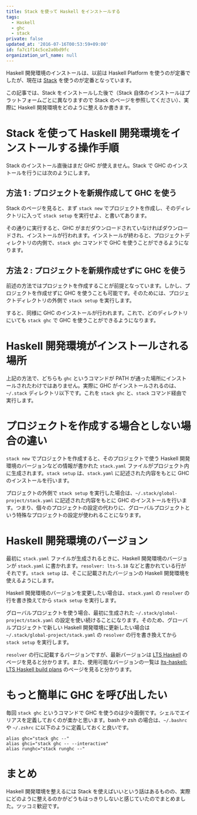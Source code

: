 ```yaml
---
title: Stack を使って Haskell をインストールする
tags:
  - Haskell
  - ghc
  - stack
private: false
updated_at: '2016-07-16T00:53:59+09:00'
id: fa7c1f14c5ce2a0bd9fc
organization_url_name: null
---
```

Haskell 開発環境のインストールは、以前は Haskell Platform を使うのが定番でしたが、現在は [Stack](http://haskellstack.org/) を使うのが定番となっています。

この記事では、Stack をインストールした後で（Stack 自体のインストールはプラットフォームごとに異なりますので Stack のページを参照してください）、実際に Haskell 開発環境をどのように整えるか書きます。

# Stack を使って Haskell 開発環境をインストールする操作手順

Stack のインストール直後はまだ GHC が使えません。Stack で GHC のインストールを行うには次のようにします。

## 方法 1 : プロジェクトを新規作成して GHC を使う

Stack のページを見ると、まず `stack new` でプロジェクトを作成し、そのディレクトリに入って `stack setup` を実行せよ、と書いてあります。

その通りに実行すると、GHC がまだダウンロードされていなければダウンロードされ、インストールが行われます。インストールが終わると、プロジェクトディレクトリの内側で、`stack ghc` コマンドで GHC を使うことができるようになります。

## 方法 2 : プロジェクトを新規作成せずに GHC を使う

前述の方法ではプロジェクトを作成することが前提となっています。しかし、プロジェクトを作成せずに GHC を使うことも可能です。そのためには、プロジェクトディレクトリの外側で `stack setup` を実行します。

すると、同様に GHC のインストールが行われます。これで、どのディレクトリにいても `stack ghc` で GHC を使うことができるようになります。

# Haskell 開発環境がインストールされる場所

上記の方法で、どちらも `ghc` というコマンドが PATH が通った場所にインストールされたわけではありません。実際に GHC がインストールされるのは、`~/.stack` ディレクトリ以下です。これを `stack ghc` と、`stack` コマンド経由で実行します。

# プロジェクトを作成する場合としない場合の違い

`stack new` でプロジェクトを作成すると、そのプロジェクトで使う Haskell 開発環境のバージョンなどの情報が書かれた `stack.yaml` ファイルがプロジェクト内に生成されます。`stack setup` は、`stack.yaml` に記述された内容をもとに GHC のインストールを行います。

プロジェクトの外側で `stack setup` を実行した場合は、`~/.stack/global-project/stack.yaml` に記述された内容をもとに GHC のインストールを行います。つまり、個々のプロジェクトの設定の代わりに、グローバルプロジェクトという特殊なプロジェクトの設定が使われることになります。

# Haskell 開発環境のバージョン

最初に `stack.yaml` ファイルが生成されるときに、Haskell 開発環境のバージョンが `stack.yaml` に書かれます。`resolver: lts-5.18` などと書かれている行がそれです。`stack setup` は、そこに記載されたバージョンの Haskell 開発環境を使えるようにします。

Haskell 開発環境のバージョンを変更したい場合は、`stack.yaml` の `resolver` の行を書き換えてから `stack setup` を実行します。

グローバルプロジェクトを使う場合、最初に生成された `~/.stack/global-project/stack.yaml` の設定を使い続けることになります。そのため、グローバルプロジェクトで新しい Haskell 開発環境に更新したい場合は `~/.stack/global-project/stack.yaml` の `resolver` の行を書き換えてから `stack setup` を実行します。

`resolver` の行に記載するバージョンですが、最新バージョンは [LTS Haskell](https://www.stackage.org/lts) のページを見ると分かります。また、使用可能なバージョンの一覧は [lts-haskell: LTS Haskell build plans](https://github.com/fpco/lts-haskell) のページを見ると分かります。

# もっと簡単に GHC を呼び出したい

毎回 `stack ghc` というコマンドで GHC を使うのは少々面倒です。シェルでエイリアスを定義しておくのが楽かと思います。bash や zsh の場合は、`~/.bashrc` や `~/.zshrc` に以下のように定義しておくと良いです。

```
alias ghc="stack ghc --"
alias ghci="stack ghc -- --interactive"
alias runghc="stack runghc --"
```

# まとめ

Haskell 開発環境を整えるには Stack を使えばいいという話はあるものの、実際にどのように整えるのかがどうもはっきりしないと感じていたのでまとめました。ツッコミ歓迎です。

